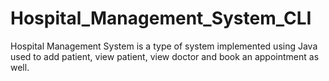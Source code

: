 # Hospital_Management_System_CLI
Hospital Management System is a type of system implemented using Java used to add patient, view patient, view doctor and book an appointment as well.
